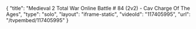 {
    "title": "Medieval 2 Total War Online Battle # 84 (2v2) - Cav Charge Of The Ages",
    "type": "solo",
    "layout": "iframe-static",
    "videoId": "117405995",
    "url": "\/tvpembed\/117405995"
}